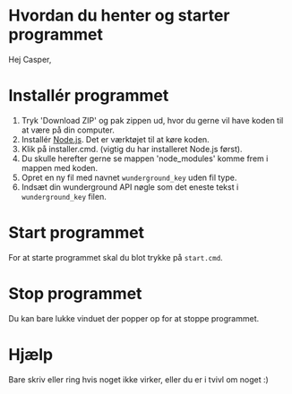 # Hvordan du henter og starter programmet

Hej Casper,

# Installér programmet

1. Tryk 'Download ZIP' og pak zippen ud, hvor du gerne vil have koden til at være på din computer.
1. Installér [Node.js](https://nodejs.org/en/). Det er værktøjet til at køre koden.
1. Klik på installer.cmd. (vigtig du har installeret Node.js først).
1. Du skulle herefter gerne se mappen 'node_modules' komme frem i mappen med koden.
1. Opret en ny fil med navnet `wunderground_key` uden fil type.
1. Indsæt din wunderground API nøgle som det eneste tekst i `wunderground_key` filen.

# Start programmet

For at starte programmet skal du blot trykke på `start.cmd`.

# Stop programmet

Du kan bare lukke vinduet der popper op for at stoppe programmet.

# Hjælp

Bare skriv eller ring hvis noget ikke virker, eller du er i tvivl om noget :) 